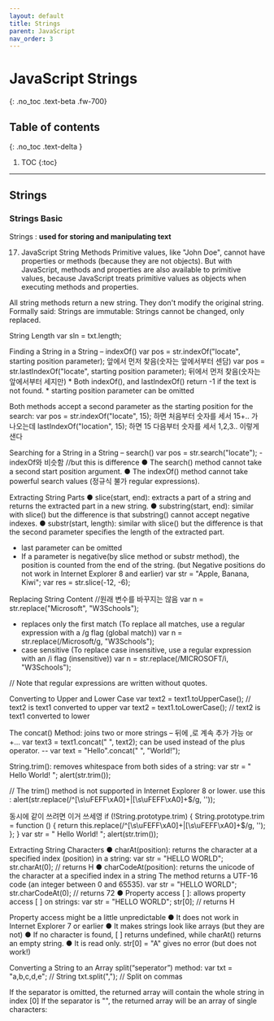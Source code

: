 ```yaml
---
layout: default
title: Strings
parent: JavaScript
nav_order: 3
---
```


# JavaScript Strings
{: .no_toc .text-beta .fw-700}

## Table of contents
{: .no_toc .text-delta }

1. TOC
{:toc}

---

## Strings

### Strings Basic

Strings : **used for storing and manipulating text**

17. JavaScript String Methods
Primitive values, like "John Doe", cannot have properties or methods (because they are not objects).
But with JavaScript, methods and properties are also available to primitive values, because JavaScript treats primitive values as objects when executing methods and properties.

All string methods return a new string. They don't modify the original string.
Formally said: Strings are immutable: Strings cannot be changed, only replaced.

String Length
var sln = txt.length;

Finding a String in a String – indexOf()
var pos = str.indexOf("locate", starting position parameter); 앞에서 먼저 찾음(숫자는 앞에서부터 센담)
var pos = str.lastIndexOf("locate", starting position parameter); 뒤에서 먼저 찾음(숫자는 앞에서부터 세지만)
	* Both indexOf(), and lastIndexOf() return -1 if the text is not found.
	* starting position parameter can be omitted

Both methods accept a second parameter as the starting position for the search: 
	var pos = str.indexOf("locate", 15); 하면 처음부터 숫자를 세서 15+.. 가 나오는데 
		  lastIndexOf("location", 15); 하면 15 다음부터 숫자를 세서 1,2,3.. 이렇게 샌다

Searching for a String in a String – search()
var pos = str.search("locate"); - indexOf와 비슷함
//but this is difference
● The search() method cannot take a second start position argument.
● The indexOf() method cannot take powerful search values (정규식 불가 regular expressions).

Extracting String Parts
● slice(start, end): extracts a part of a string and returns the extracted part in a new string.
● substring(start, end): similar with slice() but the difference is that substring() cannot accept negative indexes.
● substr(start, length): similar with slice() but the difference is that the second parameter specifies the length of the extracted part.

* last parameter can be omitted
* If a parameter is negative(by slice method or substr method), the position is counted from the end of the string. (but Negative positions do not work in Internet Explorer 8 and earlier)
	var str = "Apple, Banana, Kiwi";
	var res = str.slice(-12, -6);

Replacing String Content //원래 변수를 바꾸지는 않음
var n = str.replace("Microsoft", "W3Schools");
* replaces only the first match (To replace all matches, use a regular expression with a /g flag (global match))
	var n = str.replace(/Microsoft/g, "W3Schools");
* case sensitive (To replace case insensitive, use a regular expression with an /i flag (insensitive))
	var n = str.replace(/MICROSOFT/i, "W3Schools");

// Note that regular expressions are written without quotes.

Converting to Upper and Lower Case
var text2 = text1.toUpperCase();  // text2 is text1 converted to upper
var text2 = text1.toLowerCase();  // text2 is text1 converted to lower

The concat() Method: joins two or more strings – 뒤에 ,로 계속 추가 가능 or +...
var text3 = text1.concat(" ", text2);
can be used instead of the plus operator. -- var text = "Hello".concat(" ", "World!");

String.trim():  removes whitespace from both sides of a string:
var str = "       Hello World!        ";
alert(str.trim());

// The trim() method is not supported in Internet Explorer 8 or lower. 
	use this : alert(str.replace(/^[\s\uFEFF\xA0]+|[\s\uFEFF\xA0]+$/g, ''));

동시에 같이 쓰려면 이거 쓰세영
if (!String.prototype.trim) {
  String.prototype.trim = function () {
    return this.replace(/^[\s\uFEFF\xA0]+|[\s\uFEFF\xA0]+$/g, '');
  };
}
var str = "       Hello World!        ";
alert(str.trim());

Extracting String Characters
● charAt(position): returns the character at a specified index (position) in a string:
	var str = "HELLO WORLD";
	str.charAt(0);            // returns H
● charCodeAt(position): returns the unicode of the character at a specified index in a string
The method returns a UTF-16 code (an integer between 0 and 65535).
	var str = "HELLO WORLD";
	str.charCodeAt(0);         // returns 72
● Property access [ ]: allows property access [ ] on strings:
	var str = "HELLO WORLD";
	str[0];                   // returns H

Property access might be a little unpredictable
● It does not work in Internet Explorer 7 or earlier
● It makes strings look like arrays (but they are not)
● If no character is found, [ ] returns undefined, while charAt() returns an empty string.
● It is read only. str[0] = "A" gives no error (but does not work!)

Converting a String to an Array
split(“seperator”) method:
	var txt = "a,b,c,d,e";   // String
	txt.split(",");          // Split on commas

If the separator is omitted, the returned array will contain the whole string in index [0]
If the separator is "", the returned array will be an array of single characters:
